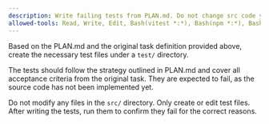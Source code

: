 ```yaml
---
description: Write failing tests from PLAN.md. Do not change src code yet.
allowed-tools: Read, Write, Edit, Bash(vitest *:*), Bash(npm *:*), Bash(git *:*)
---
```

Based on the PLAN.md and the original task definition provided above, create the necessary test files under a `test/` directory.

The tests should follow the strategy outlined in PLAN.md and cover all acceptance criteria from the original task. They are expected to fail, as the source code has not been implemented yet.

Do not modify any files in the `src/` directory. Only create or edit test files. After writing the tests, run them to confirm they fail for the correct reasons.
